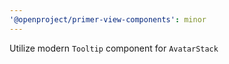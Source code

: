 ```yaml
---
'@openproject/primer-view-components': minor
---
```


Utilize modern `Tooltip` component for `AvatarStack`
